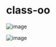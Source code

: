 # class-oo
![image](https://github.com/mano3queijos/class-oo/assets/101946589/75403cff-1cc7-4efc-ad93-51f72807e59c)

![image](https://github.com/mano3queijos/class-oo/assets/101946589/57bb38d7-ec84-4da9-a3fa-60dff6c02c97)
